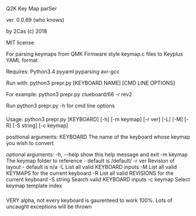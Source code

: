 Q2K Key Map parSer

ver. 0.0.69 (who knows)

by 2Cas (c) 2018

MIT license

For parsing keymaps from QMK Firmware style keymap.c files to Keyplus YAML format

Requires: Python3.4 pyyaml pyparsing
avr-gcc

Run with:
python3 prepr.py [KEYBOARD NAME] [CMD LINE OPTIONS]

For example:
python3 prepr.py clueboard/66 -r rev2


Run python3 prepr.py -h for cmd line options

####
Usage: python3 prepr.py [KEYBOARD] [-h] [-m keymap] [-r ver] [-L] [-M] [-R] [-S string] [-c keymap] 

positional arguments:
  KEYBOARD    The name of the keyboard whose keymap you wish to convert

optional arguments:
  -h, --help  show this help message and exit
  -m keymap   The keymap folder to reference - default is /default/
  -r ver      Revision of layout - default is n/a
  -L          List all valid KEYBOARD inputs
  -M          List all valid KEYMAPS for the current keyboard
  -R          List all valid REVISIONS for the current keyboard
  -S string   Search valid KEYBOARD inputs
  -c keymap   Select keymap template index
#####

VERY alpha, not every keyboard is gaurenteed to work 100%. Lots of uncaught exceptions will be thrown
